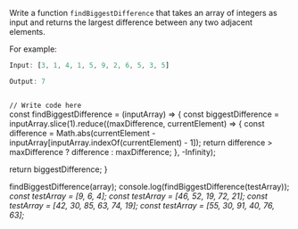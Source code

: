 Write a function `findBiggestDifference` that takes an array of integers as input and returns the largest difference between any two adjacent elements.

For example:
```js
Input: [3, 1, 4, 1, 5, 9, 2, 6, 5, 3, 5]

Output: 7
```
<codeblock language="javascript" type="exercise" testMode="multipleInput">
<code>
// Write code here
</code>
<solution>
const findBiggestDifference = (inputArray) => {
  const biggestDifference = inputArray.slice(1).reduce((maxDifference, currentElement) => {
    const difference = Math.abs(currentElement - inputArray[inputArray.indexOf(currentElement) - 1]);
    return difference > maxDifference ? difference : maxDifference;
  }, -Infinity);

  return biggestDifference;
}

findBiggestDifference(array);
</solution>
<testcases>
<caller>
console.log(findBiggestDifference(testArray));
</caller>
<testcase>
<i>
const testArray = [9, 6, 4];
</i>
</testcase>
<testcase>
<i>
const testArray = [46, 52, 19, 72, 21];
</i>
</testcase>
<testcase>
<i>
const testArray = [42, 30, 85, 63, 74, 19];
</i>
</testcase>
<testcase>
<i>
const testArray = [55, 30, 91, 40, 76, 63];
</i>
</testcase>
</testcases>
</codeblock>

